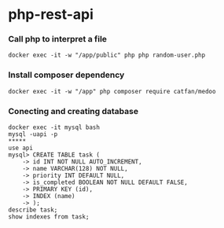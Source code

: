 # php-rest-api


### Call php to interpret a file
```
docker exec -it -w "/app/public" php php random-user.php
```

### Install composer dependency
```
docker exec -it -w "/app" php composer require catfan/medoo
```


### Conecting and creating database
```
docker exec -it mysql bash
mysql -uapi -p
*****
use api
mysql> CREATE TABLE task (
    -> id INT NOT NULL AUTO_INCREMENT,
    -> name VARCHAR(128) NOT NULL,
    -> priority INT DEFAULT NULL,
    -> is_completed BOOLEAN NOT NULL DEFAULT FALSE,
    -> PRIMARY KEY (id),
    -> INDEX (name)
    -> );
describe task;
show indexes from task;
```

